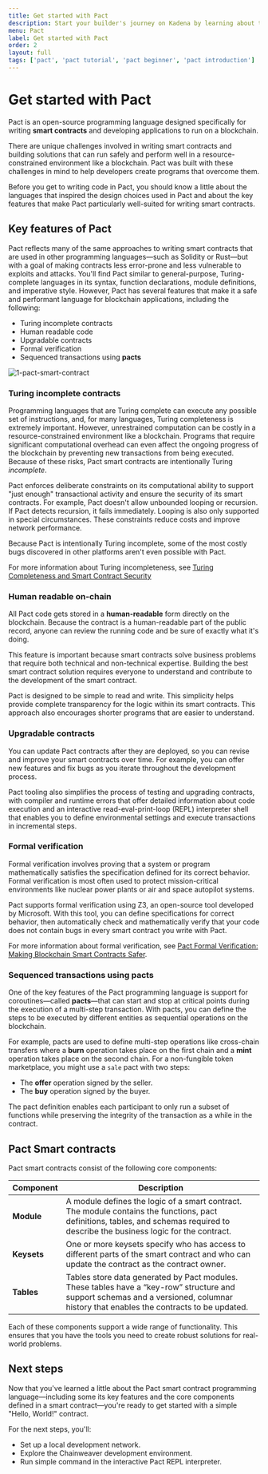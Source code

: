 ```yaml
---
title: Get started with Pact
description: Start your builder's journey on Kadena by learning about the Pact smart contract programming language.
menu: Pact
label: Get started with Pact
order: 2
layout: full
tags: ['pact', 'pact tutorial', 'pact beginner', 'pact introduction']
---
```


# Get started with Pact

Pact is an open-source programming language designed specifically for writing **smart contracts** and developing applications to run on a blockchain.

There are unique challenges involved in writing smart contracts and building solutions that can run safely and perform well in a resource-constrained environment like a blockchain. 
Pact was built with these challenges in mind to help developers create programs that overcome them.

Before you get to writing code in Pact, you should know a little about the languages that inspired the design choices used in Pact and about the key features that make Pact particularly well-suited for writing smart contracts.

## Key features of Pact

Pact reflects many of the same approaches to writing smart contracts that are used in other programming languages—such as Solidity or Rust—but with a goal of making contracts less error-prone and less vulnerable to exploits and attacks. 
You'll find Pact similar to general-purpose, Turing-complete languages in its syntax, function declarations, module definitions, and imperative style. 
However, Pact has several features that make it a safe and performant language for blockchain applications, including the following:

- Turing incomplete contracts
- Human readable code
- Upgradable contracts
- Formal verification
- Sequenced transactions using **pacts**

![1-pact-smart-contract](/assets/docs/1-pact-smart-contract.png)

### Turing incomplete contracts

Programming languages that are Turing complete can execute any possible set of instructions, and, for many languages, Turing completeness is extremely important. 
However, unrestrained computation can be costly in a resource-constrained environment like a blockchain. 
Programs that require significant computational overhead can even affect the ongoing progress of the blockchain by preventing new transactions from being executed.
Because of these risks, Pact smart contracts are intentionally Turing *incomplete*.

Pact enforces deliberate constraints on its computational ability to support "just enough" transactional activity and ensure the security of its smart contracts.
For example, Pact doesn't allow unbounded looping or recursion. 
If Pact detects recursion, it fails immediately. 
Looping is also only supported in special circumstances. 
These constraints reduce costs and improve network performance. 

Because Pact is intentionally Turing incomplete, some of the most costly bugs discovered in other platforms aren't even possible with Pact. 

For more information about Turing incompleteness, see [Turing Completeness and Smart Contract Security](/blogchain/2019/turing-completeness-and-smart-contract-security-2019-02-11)

### Human readable on-chain

All Pact code gets stored in a **human-readable** form directly on the blockchain. 
Because the contract is a human-readable part of the public record, anyone can review the running code and be sure of exactly what it's
doing.

This feature is important because smart contracts solve business problems that require both technical and non-technical expertise. 
Building the best smart contract solution requires everyone to understand and contribute to the development of the smart contract.

Pact is designed to be simple to read and write. 
This simplicity helps provide complete transparency for the logic within its smart contracts.
This approach also encourages shorter programs that are easier to understand.

### Upgradable contracts

You can update Pact contracts after they are deployed, so you can revise and improve your smart contracts over time. 
For example, you can offer new features and fix bugs as you iterate throughout the development process.

Pact tooling also simplifies the process of testing and upgrading contracts, with compiler and runtime errors that offer detailed information about code execution and an interactive read-eval-print-loop (REPL) interpreter shell that enables you to define environmental settings and execute transactions in incremental steps.

### Formal verification

Formal verification involves proving that a system or program mathematically satisfies the specification defined for its correct behavior. 
Formal verification is most often used to protect mission-critical environments like nuclear power plants or air and space autopilot systems. 

Pact supports formal verification using Z3, an open-source tool developed by Microsoft.
With this tool, you can define specifications for correct behavior, then automatically check and mathematically verify that your code does not contain bugs in every smart contract you write with Pact.

For more information about formal  verification, see [Pact Formal Verification: Making Blockchain Smart Contracts Safer](/blogchain/2018/pact-formal-verification-for-blockchain-smart-contracts-done-right-2018-05-11).


### Sequenced transactions using pacts

One of the key features of the Pact programming language is support for coroutines—called **pacts**—that can start and stop at critical points during the execution of a multi-step transaction. 
With pacts, you can define the steps to be executed by different entities as sequential operations on the blockchain.

For example, pacts are used to define multi-step operations like cross-chain transfers where a **burn** operation takes place on the first chain and a **mint** operation takes place on the second chain.
For a non-fungible token marketplace, you might use a `sale` pact with two steps:

- The **offer** operation signed by the seller.
- The **buy** operation signed by the buyer.

The pact definition enables each participant to only run a subset of functions while preserving the integrity of the transaction as a while in the contract.

## Pact Smart contracts

Pact smart contracts consist of the following core components: 

| Component | Description |
| --------- | ----------- |
| **Module**  | A module defines the logic of a smart contract. The module contains the functions, pact definitions, tables, and schemas required to describe the business logic for the contract. |
| **Keysets** | One or more keysets specify who has access to different parts of the smart contract and who can update the contract as the contract owner. |
| **Tables**  | Tables store data generated by Pact modules. These tables have a “key-row” structure and support schemas and a versioned, columnar history that enables the contracts to be updated. |

Each of these components support a wide range of functionality. This ensures that
you have the tools you need to create robust solutions for real-world problems.

## Next steps

Now that you've learned a little about the Pact smart contract programming language—including some its key features and the core components defined in a smart contract—you're ready to get started with a simple "Hello, World!" contract.

For the next steps, you'll:

- Set up a local development network.
- Explore the Chainweaver development environment.
- Run simple command in the interactive Pact REPL interpreter.
